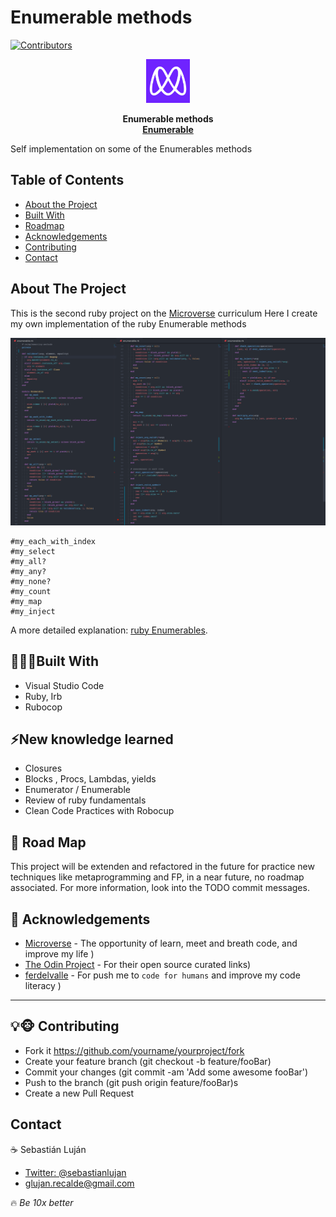 # Enumerable methods 
[![Contributors][contributors-shield]][contributors-url]

<div style="text-align: center;" >
  <a href="https://www.microverse.org">
    <img src="img/microverse.png" height="70" width="70" alt="Microverse">
  </a>
  
  <p>
    <b>Enumerable methods</b></br>
    <a href="https://ruby-doc.org/core-2.6.5/Enumerable.html"><b>Enumerable</b></a>
  </p>
</div>

Self implementation on some of the Enumerables methods
## Table of Contents

* [About the Project](#about-the-project)
* [Built With](#built-with)
* [Roadmap](#roadmap)
* [Acknowledgements](#acknowledgements)
* [Contributing](#contributing)
* [Contact](#contact)


## About The Project
This is the second ruby project on the [Microverse](https://www.microverse.org) curriculum
Here I create my own implementation of the ruby Enumerable methods

![](img/code.png)

```
#my_each_with_index
#my_select
#my_all?
#my_any?
#my_none?
#my_count
#my_map
#my_inject
```

A more detailed explanation: [ruby Enumerables](https://www.theodinproject.com/courses/ruby-programming/lessons/advanced-building-blocks).


## 👨🏻‍💻Built With

* Visual Studio Code
* Ruby, Irb
* Rubocop

## ⚡New knowledge learned

* Closures
* Blocks , Procs, Lambdas, yields
* Enumerator / Enumerable
* Review of ruby fundamentals
* Clean Code Practices with Robocup

## 🎯 Road Map

This project will be extenden and refactored in the future for practice new techniques like metaprogramming and FP, in a near future, no roadmap associated.
For more information, look into the TODO commit messages.

## 🤝 Acknowledgements
* [Microverse](https://www.microverse.org/) - The opportunity of learn, meet and breath code, and improve my life ) 
* [The Odin Project](https://www.theodinproject.com/) - For their open source curated links)
* [ferdelvalle](https://github.com/ferdelvalle) -  For push me to `code for humans` and improve my code literacy )

---
## 💡🐵 Contributing
* Fork it https://github.com/yourname/yourproject/fork
* Create your feature branch (git checkout -b feature/fooBar)
* Commit your changes (git commit -am 'Add some awesome fooBar')
* Push to the branch (git push origin feature/fooBar)s
* Create a new Pull Request

## Contact
☕ Sebastián Luján 
- [Twitter: @sebastianlujan ](https://twitter.com/gseba_lujan) 
- glujan.recalde@gmail.com

🔥 *Be 10x better*

[contributors-shield]: https://img.shields.io/github/contributors/sebastianlujan/ruby-enumerables?style=flat-square
[contributors-url]: https://github.com/sebastianlujan/ruby-enumerables/